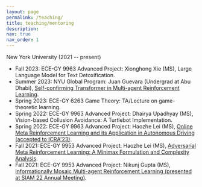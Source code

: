 ```yaml
---
layout: page
permalink: /teaching/
title: teaching/mentoring
description: 
nav: true
nav_order: 1
---
```


New York University (2021 -- present)
- Fall 2023: ECE-GY 9963 Advanced Project: Xionghong Xie (MS), Large Language Model for Text Detoxification.
- Summer 2023: NYU Global Program: Juan Guevara (Undergrad at Abu Dhabi), [Self-confirming Transformer in Multi-agent Reinforcement Learning](https://arxiv.org/pdf/2310.04579). 
- Spring 2023: ECE-GY 6263 Game Theory: TA/Lecture on game-theoretic learning.
- Spring 2022: ECE-GY 9963 Advanced Project: Dhairya Upadhyay (MS), Vision-based Collusion Avoidance: A Turtlebot Implementation.
- Spring 2022: ECE-GY 9963 Advanced Project: Haozhe Lei (MS), [Online Meta Reinforcement Learning and its Application in  Autonomous Driving (accepted to ICRA'23)](https://ieeexplore.ieee.org/abstract/document/10161368).
- Fall 2021: ECE-GY 9953 Advanced Project: Haozhe Lei (MS), [Adversarial Meta Reinforcement Learning: A Minimax Formulation and Complexity Analysis](https://arxiv.org/abs/2208.00081).
- Fall 2021: ECE-GY 9953 Advanced Project: Nikunj Gupta (MS), [Informationally Mosaic Multi-agent  Reinforcement Learning (presented at SIAM 22 Annual Meeting)](https://drive.google.com/file/d/16IPjagXq-YCEp2Kob5_yvPEHNtAlI5ux/view?usp=sharing).



